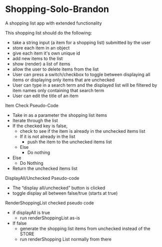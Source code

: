 # Shopping-Solo-Brandon

A shopping list app with extended functionality

This shopping list should do the following:

* take a string input (a item for a shopping list) submitted by the user
* store each item in an object
* give each item it's own unique id
* add new items to the list
* show (render) a list of items
* allow the user to delete items from the list
* User can press a switch/checkbox to toggle between displaying all items or displaying only items that are unchecked
* User can type in a search term and the displayed list will be filtered by item names only containing that search term
* User can edit the title of an item



Item Check Pseudo-Code
* Take in as a parameter the shopping list items
* Iterate through the list
* If the checked key is false,
    * check to see if the item is already in the unchecked items list
    * If it is not already in the list
        * push the item to the unchecked items list
    * Else
        * Do nothing
* Else
    * Do Nothing
* Return the unchecked items list

DisplayAll/Unchecked Pseudo-code
* The “display all/unchecked” button is clicked
* toggle display all between false/true (starts at true)

RenderShoppingList checked pseudo code
* if displayAll is true
    * run renderShoppingList as-is
* If false
    * generate the shopping list items from unchecked instead of the STORE
    * run renderShopping List normally from there